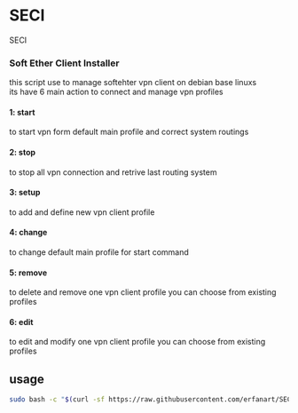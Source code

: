 # SECI
SECI
### Soft Ether Client Installer
this
script use to manage softehter vpn client on debian base linuxs\
its have 6 main action to connect and manage vpn profiles
#### 1: start
to start vpn form default main profile and correct system routings 
#### 2: stop
to stop all vpn connection and retrive last routing system
#### 3: setup
to add and define new vpn client profile 
#### 4: change
to change default main profile for start command 
#### 5: remove
to delete and remove one vpn client profile you can choose from existing profiles 
#### 6: edit
to edit and modify one vpn client profile you can choose from existing profiles 






## usage
```bash
sudo bash -c "$(curl -sf https://raw.githubusercontent.com/erfanart/SECI/main/SECI)"
```
